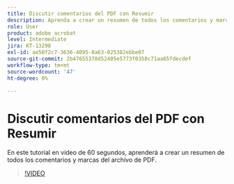 ```yaml
---
title: Discutir comentarios del PDF con Resumir
description: Aprenda a crear un resumen de todos los comentarios y marcas en el archivo de PDF
role: User
product: adobe acrobat
level: Intermediate
jira: KT-13298
exl-id: ae50f2c7-3636-4095-8a63-025382ebbe07
source-git-commit: 2b47655370d52405e5773f0358c71aa65fdecdef
workflow-type: tm+mt
source-wordcount: '47'
ht-degree: 0%

---
```


# Discutir comentarios del PDF con Resumir

En este tutorial en vídeo de 60 segundos, aprenderá a crear un resumen de todos los comentarios y marcas del archivo de PDF.

>[!VIDEO](https://video.tv.adobe.com/v/3409907?quality=12&learn=on&hidetitle=true)
